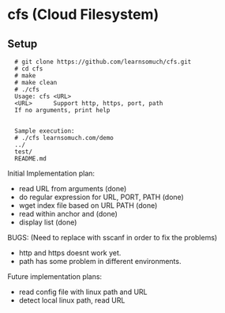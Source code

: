 # cfs (Cloud Filesystem)


## Setup
```
  # git clone https://github.com/learnsomuch/cfs.git
  # cd cfs
  # make 
  # make clean
  # ./cfs
  Usage: cfs <URL>
  <URL>		 Support http, https, port, path 
  If no arguments, print help
  
  
  Sample execution: 
  # ./cfs learnsomuch.com/demo
  ../
  test/
  README.md
```

Initial Implementation plan:
- read URL from arguments (done)
- do regular expression for URL, PORT, PATH (done)
- wget index file based on URL PATH (done)
- read within anchor <a> and </a> (done)
- display list (done)

BUGS: (Need to replace with sscanf in order to fix the problems)
- http and https doesnt work yet. 
- path has some problem in different environments. 

Future implementation plans:
- read config file with linux path and URL
- detect local linux path, read URL
